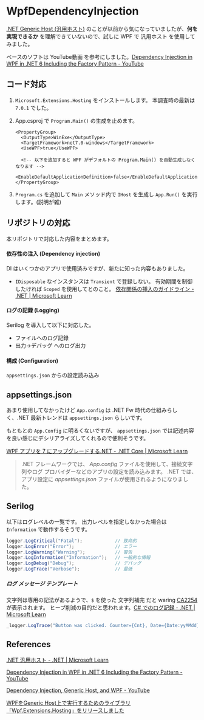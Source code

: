 # WpfDependencyInjection

[.NET Generic Host (汎用ホスト)](https://learn.microsoft.com/ja-jp/dotnet/core/extensions/generic-host) のことが以前から気になっていましたが、**何を実現できるか** を理解できていないので、試しに WPF で 汎用ホスト を使用してみました。

ベースのソフトは YouTube動画 を参考にしました。[Dependency Injection in WPF in .NET 6 Including the Factory Pattern - YouTube](https://www.youtube.com/watch?v=dLR_D2IJE1M&ab_channel=IAmTimCorey)



## コード対応

1. `Microsoft.Extensions.Hosting` をインストールします。 本調査時の最新は `7.0.1` でした。

2. App.csproj で `Program.Main()` の生成を止めます。

   ```xaml
   <PropertyGroup>
     <OutputType>WinExe</OutputType>
     <TargetFramework>net7.0-windows</TargetFramework>
     <UseWPF>true</UseWPF>
   
     <!-- 以下を追加すると WPF がデフォルトの Program.Main() を自動生成しなくなります -->
     <EnableDefaultApplicationDefinition>false</EnableDefaultApplicationDefinition>
   </PropertyGroup>
   ```

3. `Program.cs` を追加して `Main` メソッド内で `IHost` を生成し `App.Run()` を実行します。(説明が雑)

   

## リポジトリの対応

本リポジトリで対応した内容をまとめます。

#### 依存性の注入 (Dependency injection)

DI はいくつかのアプリで使用済みですが、新たに知った内容もありました。

- `IDisposable` なインスタンスは `Transient` で登録しない。 有効期間を制御したければ `Scoped` を使用してとのこと。 [依存関係の挿入のガイドライン - .NET | Microsoft Learn](https://learn.microsoft.com/ja-jp/dotnet/core/extensions/dependency-injection-guidelines#general-idisposable-guidelines)



#### ログの記録 (Logging)

Serilog を導入して以下に対応した。

- ファイルへのログ記録
- 出力→デバッグ へのログ出力



#### 構成 (Configuration)

`appsettings.json` からの設定読み込み



## appsettings.json

あまり使用してなかったけど `App.config` は .NET Fw 時代の仕組みらしく、.NET 最新トレンドは `appsettings.json` らしいです。

もともとの `App.Config` に明るくないですが、 `appsettings.json` では記述内容を良い感じにデシリアライズしてくれるので便利そうです。

[WPF アプリを 7 にアップグレードする.NET - .NET Core | Microsoft Learn](https://learn.microsoft.com/ja-jp/dotnet/core/porting/upgrade-assistant-wpf-framework#use-appsettingsjson-with-the-wpf-sample-app)

> .NET フレームワークでは、 *App.config* ファイルを使用して、接続文字列やログ プロバイダーなどのアプリの設定を読み込みます。 .NET では、アプリ設定に *appsettings.json* ファイルが使用されるようになりました。



## Serilog

以下はログレベルの一覧です。 出力レベルを指定しなかった場合は `Information` で動作するそうです。

```cs
logger.LogCritical("Fatal");            // 致命的
logger.LogError("Error");               // エラー
logger.LogWarning("Warning");           // 警告
logger.LogInformation("Information");   // 一般的な情報
logger.LogDebug("Debug");               // デバッグ
logger.LogTrace("Verbose");             // 最低
```

##### ログ メッセージ テンプレート

文字列は専用の記法があるようで、`$` を使った 文字列補完 だと waring [CA2254](https://learn.microsoft.com/ja-jp/dotnet/fundamentals/code-analysis/quality-rules/ca2254) が表示されます。 ヒープ削減の目的だと思われます。[C# でのログ記録 - .NET | Microsoft Learn](https://learn.microsoft.com/ja-jp/dotnet/core/extensions/logging?tabs=command-line#log-message-template)

```cs
_logger.LogTrace("Button was clicked. Counter={Cnt}, Date={Date:yyMMdd}", ButtonCounter, DateTime.Now);
```



## References

[.NET 汎用ホスト - .NET | Microsoft Learn](https://learn.microsoft.com/ja-jp/dotnet/core/extensions/generic-host)

[Dependency Injection in WPF in .NET 6 Including the Factory Pattern - YouTube](https://www.youtube.com/watch?v=dLR_D2IJE1M&ab_channel=IAmTimCorey)

[Dependency Injection, Generic Host, and WPF - YouTube](https://www.youtube.com/watch?v=j3pl2tkBM1A&ab_channel=KevinBost)

[WPFをGeneric Host上で実行するためのライブラリ「Wpf.Extensions.Hosting」をリリースしました](https://zenn.dev/nuits_jp/articles/wpf-extensions-hosting)


